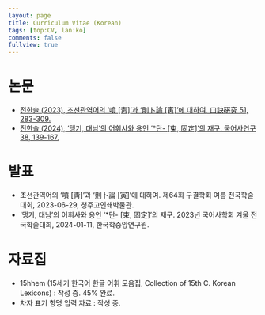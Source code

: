 ```yaml
---
layout: page
title: Curriculum Vitae (Korean)
tags: [top:CV, lan:ko]
comments: false
fullview: true
---
```

# 논문
- [전한솔 (2023), 조선관역어의 ‘噴 [靑]’과 ‘則卜論 [寅]’에 대하여. 口訣硏究 51, 283-309.](http://journal.kstudy.com/service-journal/view.asp?code=Y2xpZW50S2V5JTNEMjEwMCUyNlBkZk9LJTNEVHJ1ZSUyNnNvcnRUeXBlJTNEMCUyNmxhbmdUeXBlJTNES09SJTI2ZGVmYXVsdFB1YmtleSUzRA==&clientKey=2100&curPage=1&pageScale=10&searchType=1&totCate=&totText=&pubKey=10007&pubYear=2023&pubVN=51@0&detailKEYN=4039242)
- [전한솔 (2024), ‘댕기, 대님’의 어휘사와 용언 ‘*단- [束, 固定]’의 재구. 국어사연구 38, 139-167.](http://www.gugeosa.or.kr/html/sub0201.html?pageNm=article&journal=1&code=446187&issue=33917&Page=1&year=2024)

# 발표
- 조선관역어의 ‘噴 [靑]’과 ‘則卜論 [寅]’에 대하여. 제64회 구결학회 여름 전국학술대회, 2023-06-29, 청주고인쇄박물관.
- ‘댕기, 대님’의 어휘사와 용언 ‘\*단- [束, 固定]’의 재구. 2023년 국어사학회 겨울 전국학술대회, 2024-01-11, 한국학중앙연구원.

# 자료집
- 15hhem (15세기 한국어 한글 어휘 모음집, Collection of 15th C. Korean Lexicons) : 작성 중. 45% 완료.
- 차자 표기 향명 입력 자료 : 작성 중.